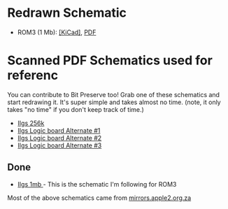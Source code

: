 # Redrawn Schematic
* ROM3 (1 Mb): [[KiCad]](https://github.com/baldengineer/bit-preserve/tree/master/Apple/Apple%20IIGS/IIgs/ROM3%20Schematic), [PDF](https://github.com/baldengineer/bit-preserve/blob/master/Apple/Apple%20IIGS/IIgs/Apple%20IIGS%20ROM3%20Schematic%20-%20Redrawn.pdf)

# Scanned PDF Schematics used for referenc
You can contribute to Bit Preserve too! Grab one of these schematics and start redrawing it. It's super simple and takes almost no time. (note, it only takes "no time" if you don't keep track of time.)


* [IIgs 256k](https://mirrors.apple2.org.za/ftp.apple.asimov.net/documentation/hardware/schematics/Apple_IIgs_256K_Schematic.pdf)
* [IIgs Logic board Alternate #1](https://mirrors.apple2.org.za/ftp.apple.asimov.net/documentation/hardware/schematics/Apple%20IIGS%20Main%20Logic%20Board%20Schematic.pdf)
* [IIgs Logic board Alternate #2](https://mirrors.apple2.org.za/ftp.apple.asimov.net/documentation/hardware/schematics/Apple%20IIgs%20schematic.pdf)
* [IIgs Logic board Alternate #3](https://mirrors.apple2.org.za/ftp.apple.asimov.net/documentation/hardware/schematics/Schematic%20Diagram%20of%20the%20Apple%20IIgs.pdf)

## Done
* [IIgs 1mb ](https://mirrors.apple2.org.za/ftp.apple.asimov.net/documentation/hardware/schematics/Apple_IIgs_1MB_Schematic.pdf) - This is the schematic I'm following for ROM3

Most of the above schematics came from [mirrors.apple2.org.za](https://mirrors.apple2.org.za/ftp.apple.asimov.net/documentation/hardware/schematics/)
